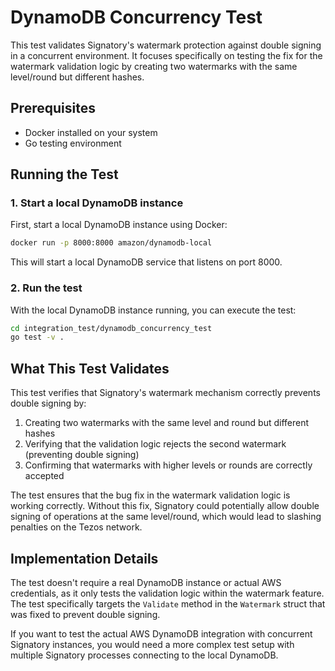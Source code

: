 # DynamoDB Concurrency Test

This test validates Signatory's watermark protection against double signing in a concurrent environment. It focuses specifically on testing the fix for the watermark validation logic by creating two watermarks with the same level/round but different hashes.

## Prerequisites

- Docker installed on your system
- Go testing environment

## Running the Test

### 1. Start a local DynamoDB instance

First, start a local DynamoDB instance using Docker:

```sh
docker run -p 8000:8000 amazon/dynamodb-local
```

This will start a local DynamoDB service that listens on port 8000.

### 2. Run the test

With the local DynamoDB instance running, you can execute the test:

```sh
cd integration_test/dynamodb_concurrency_test
go test -v .
```

## What This Test Validates

This test verifies that Signatory's watermark mechanism correctly prevents double signing by:

1. Creating two watermarks with the same level and round but different hashes
2. Verifying that the validation logic rejects the second watermark (preventing double signing)
3. Confirming that watermarks with higher levels or rounds are correctly accepted

The test ensures that the bug fix in the watermark validation logic is working correctly. Without this fix, Signatory could potentially allow double signing of operations at the same level/round, which would lead to slashing penalties on the Tezos network.

## Implementation Details

The test doesn't require a real DynamoDB instance or actual AWS credentials, as it only tests the validation logic within the watermark feature. The test specifically targets the `Validate` method in the `Watermark` struct that was fixed to prevent double signing.

If you want to test the actual AWS DynamoDB integration with concurrent Signatory instances, you would need a more complex test setup with multiple Signatory processes connecting to the local DynamoDB. 